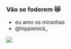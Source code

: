 ### Vão se foderem 😿

- eu amo os miranhas
- @hippienick_

![](https://tenor.com/pt-BR/view/ps4-miles-morales-ps5-spiderman-gif-19078355)
